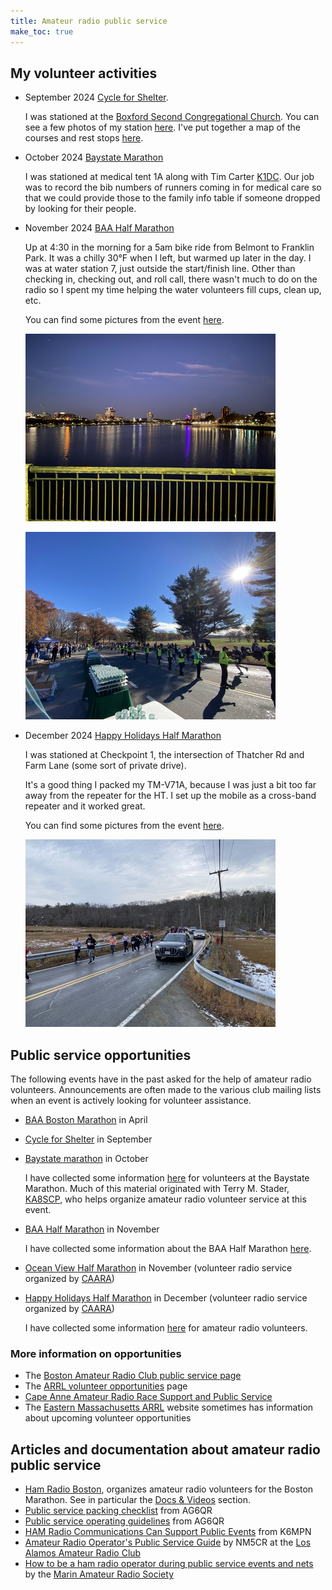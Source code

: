 ```yaml
---
title: Amateur radio public service
make_toc: true
---
```


## My volunteer activities

- September 2024 [Cycle for
  Shelter](https://give.emmausinc.org/event/2024-cycle-for-shelter/e570321).

  I was stationed at the [Boxford Second Congregational Church][boxford]. You can see a few photos of my station
  [here](https://photos.app.goo.gl/BknbK9RmPYQ6ZwGP6). I've put together a map of the courses and rest stops [here](https://www.google.com/maps/d/edit?mid=1AVcfy-LazXzyhn2wXhymyljLHbaF0zA&usp=sharing).

  [boxford]: https://maps.app.goo.gl/XeGoP6vEKsBJMwGW8

- October 2024 [Baystate Marathon][baystate]

  I was stationed at medical tent 1A along with Tim Carter [K1DC]. Our job was to record the bib numbers of runners coming in for medical care so that we could provide those to the family info table if someone dropped by looking for their people.

  [k1dc]: https://www.qrz.com/db/K1DC

- November 2024 [BAA Half Marathon][baahalf]

  Up at 4:30 in the morning for a 5am bike ride from Belmont to Franklin Park. It was a chilly 30°F when I left, but warmed up later in the day. I was at water station 7, just outside the start/finish line. Other than checking in, checking out, and roll call, there wasn't much to do on the radio so I spent my time helping the water volunteers fill cups, clean up, etc. 

  You can find some pictures from the event [here](https://photos.app.goo.gl/oQaxifhZ3dft7wwy6).

  ![Picture of Cambridge and Boston taken early in the morning from the Mass Ave Bridge](baa_half_marathon/2024/massavebridge.jpg)

  ![Picture of volunteers holding out cups of water to runners](baa_half_marathon/2024/waterstop.jpg)

- December 2024 [Happy Holidays Half Marathon][hhh]

  I was stationed at Checkpoint 1, the intersection of Thatcher Rd and Farm Lane (some sort of private drive).

  It's a good thing I packed my TM-V71A, because I was just a bit too far away from the repeater for the HT. I set up the mobile as a cross-band repeater and it worked great.

  You can find some pictures from the event [here](https://photos.google.com/album/AF1QipOdTIKuRMeSPWXmk9raMrLtjzntuqLiUOIQNPTQ).

  ![Picture of runners along Thatcher Rd](happy_holidays_half_marathon/2024/runners.jpg)

## Public service opportunities

The following events have in the past asked for the help of amateur radio volunteers. Announcements are often made to the various club mailing lists when an event is actively looking for volunteer assistance.

- [BAA Boston Marathon][baa] in April

- [Cycle for Shelter](https://emmausinc.org/cycle-for-shelter-2/) in September

- [Baystate marathon][baystate] in October

  I have collected some information [here](baystate_marathon) for volunteers at the Baystate Marathon. Much of this material originated with Terry M. Stader, [KA8SCP], who helps organize amateur radio volunteer service at this event.

- [BAA Half Marathon][baahalf] in November
 
  I have collected some information about the BAA Half Marathon [here](baa_half_marathon).

- [Ocean View Half Marathon](https://www.yukanrun.com/oceanview-half-marathon-5k) in November (volunteer radio service organized by [CAARA])

- [Happy Holidays Half Marathon][hhh] in December (volunteer radio service organized by [CAARA])

  I have collected some information [here](happy_holidays_half_marathon) for amateur radio volunteers.

[baa]: https://www.baa.org/races/boston-marathon/volunteer
[baystate]: https://www.baystatemarathon.com/
[baahalf]: https://www.baa.org/races/boston-half
[ka8scp]: http://ka8scp.wb1gof.net/
[hhh]: https://www.yukanrun.com/happy-holidays-half-merrython-5k

### More information on opportunities

- The [Boston Amateur Radio Club public service page](https://www.barc.org/public-service/)
- The [ARRL volunteer opportunities](http://www.arrl.org/volunteer-opportunities) page
- [Cape Anne Amateur Radio Race Support and Public Service][caara]
- The [Eastern Massachusetts ARRL](https://ema.arrl.org/) website sometimes has information about upcoming volunteer opportunities

[caara]: https://sites.google.com/view/caararaces/home
## Articles and documentation about amateur radio public service

- [Ham Radio Boston](https://www.hamradioboston.org/), organizes amateur radio volunteers for the Boston Marathon. See in particular the [Docs & Videos](https://www.hamradioboston.org/docs-videos) section.
- [Public service packing checklist](https://ag6qr.net/index.php/public-service-packing-checklist/) from AG6QR
- [Public service operating guidelines](https://ag6qr.net/index.php/public-service-operating-guidelines/) from AG6QR
- [HAM Radio Communications Can Support Public Events](https://k6mpn.org/training/resources/2019OctPublic%20Events%20Support_2.pdf) from K6MPN
- [Amateur Radio Operator's Public Service Guide](https://laarc.weebly.com/uploads/7/3/2/9/73292865/guidlines_for_community_events.pdf) by NM5CR at the [Los Alamos Amateur Radio Club](https://laarc.weebly.com)
- [How to be a ham radio operator during public service events and nets](https://youtu.be/HHxNOMGSwAI?si=hQ7T_-v_ZJ-z-1Cy) by the [Marin Amateur Radio Society](https://www.w6sg.net/)
